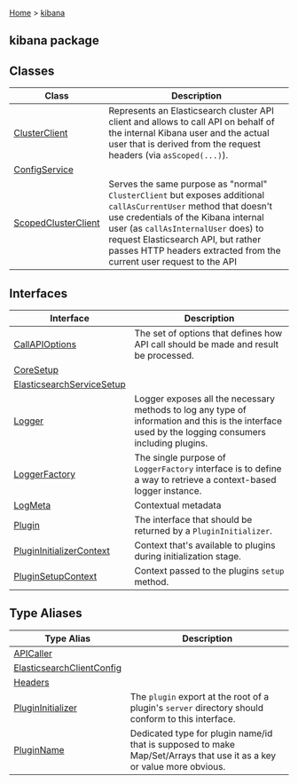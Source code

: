 [Home](./index) &gt; [kibana](./kibana.md)

## kibana package

## Classes

|  Class | Description |
|  --- | --- |
|  [ClusterClient](./kibana.clusterclient.md) | Represents an Elasticsearch cluster API client and allows to call API on behalf of the internal Kibana user and the actual user that is derived from the request headers (via <code>asScoped(...)</code>). |
|  [ConfigService](./kibana.configservice.md) |  |
|  [ScopedClusterClient](./kibana.scopedclusterclient.md) | Serves the same purpose as "normal" <code>ClusterClient</code> but exposes additional <code>callAsCurrentUser</code> method that doesn't use credentials of the Kibana internal user (as <code>callAsInternalUser</code> does) to request Elasticsearch API, but rather passes HTTP headers extracted from the current user request to the API |

## Interfaces

|  Interface | Description |
|  --- | --- |
|  [CallAPIOptions](./kibana.callapioptions.md) | The set of options that defines how API call should be made and result be processed. |
|  [CoreSetup](./kibana.coresetup.md) |  |
|  [ElasticsearchServiceSetup](./kibana.elasticsearchservicesetup.md) |  |
|  [Logger](./kibana.logger.md) | Logger exposes all the necessary methods to log any type of information and this is the interface used by the logging consumers including plugins. |
|  [LoggerFactory](./kibana.loggerfactory.md) | The single purpose of <code>LoggerFactory</code> interface is to define a way to retrieve a context-based logger instance. |
|  [LogMeta](./kibana.logmeta.md) | Contextual metadata |
|  [Plugin](./kibana.plugin.md) | The interface that should be returned by a <code>PluginInitializer</code>. |
|  [PluginInitializerContext](./kibana.plugininitializercontext.md) | Context that's available to plugins during initialization stage. |
|  [PluginSetupContext](./kibana.pluginsetupcontext.md) | Context passed to the plugins <code>setup</code> method. |

## Type Aliases

|  Type Alias | Description |
|  --- | --- |
|  [APICaller](./kibana.apicaller.md) |  |
|  [ElasticsearchClientConfig](./kibana.elasticsearchclientconfig.md) |  |
|  [Headers](./kibana.headers.md) |  |
|  [PluginInitializer](./kibana.plugininitializer.md) | The <code>plugin</code> export at the root of a plugin's <code>server</code> directory should conform to this interface. |
|  [PluginName](./kibana.pluginname.md) | Dedicated type for plugin name/id that is supposed to make Map/Set/Arrays that use it as a key or value more obvious. |

